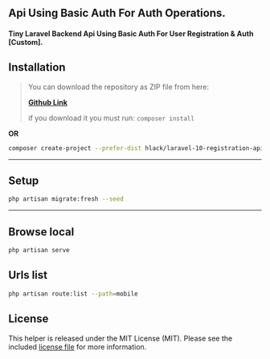## Api Using Basic Auth For Auth Operations.
#### Tiny Laravel Backend Api Using Basic Auth For User Registration & Auth **[Custom]**.


## Installation

> You can download the repository as ZIP file from here:
>
> [**Github Link**](https://github.com/hlaCk/laravel-10-registration-api-basic-auth)
>
> if you download it you must run: `composer install`

**OR**

```bash
composer create-project --prefer-dist hlack/laravel-10-registration-api-basic-auth
```

---

## Setup

```bash
php artisan migrate:fresh --seed
```

---

## Browse local

```bash
php artisan serve
```

## Urls list

```bash
php artisan route:list --path=mobile
```

## License

This helper is released under the MIT License (MIT). Please see the included [license file](LICENSE) for more information.

